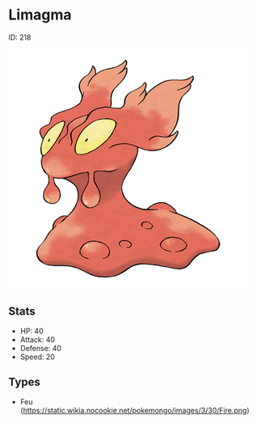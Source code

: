 # Limagma


ID: 218

![](https://raw.githubusercontent.com/PokeAPI/sprites/master/sprites/pokemon/other/official-artwork/218.png "Limagma")

## Stats


 - HP: 40
 - Attack: 40
 - Defense: 40
 - Speed: 20

## Types


 - Feu (https://static.wikia.nocookie.net/pokemongo/images/3/30/Fire.png)
